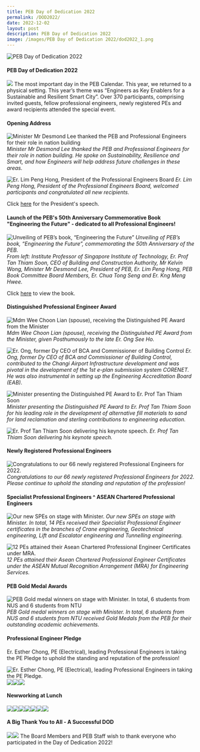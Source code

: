 ```yaml
---
title: PEB Day of Dedication 2022
permalink: /DOD2022/
date: 2022-12-02
layout: post
description: PEB Day of Dedication 2022
image: /images/PEB Day of Dedication 2022/dod2022_1.png
---
```




![PEB Day of Dedication 2022](/images/PEB%20Day%20of%20Dedication%202022/dod2022_1.png)

#### PEB Day of Dedication 2022

![](/images/PEB%20Day%20of%20Dedication%202022/dod2022_2.jpg)
The most important day in the PEB Calendar. This year, we returned to a physical setting. This year’s theme was “Engineers as Key Enablers for a Sustainable and Resilient Smart City”. Over 370 participants, comprising invited guests, fellow professional engineers, newly registered PEs and award recipients attended the special event.

#### Opening Address
![Minister Mr Desmond Lee thanked the PEB and Professional Engineers for their role in nation building](/images/PEB%20Day%20of%20Dedication%202022/dod2022_3.jpg)
*Minister Mr Desmond Lee thanked the PEB and Professional Engineers for their role in nation building. He spoke on Sustainability, Resilience and Smart, and how Engineers will help address future challenges in these areas.*

![Er. Lim Peng Hong, President of the Professional Engineers Board](/images/PEB%20Day%20of%20Dedication%202022/dod2022_4.jpg)
*Er. Lim Peng Hong, President of the Professional Engineers Board, welcomed participants and congratulated all new recipients.*

Click [here](https://www.peb.gov.sg/Downloads/PEBPresidentSpeech_DOD2022.pdf)
 for the President's speech.
 
#### Launch of the PEB's 50th Anniversary Commemorative Book "Engineering the Future" - dedicated to all Professional Engineers!
![Unveiling of PEB’s book, “Engineering the Future”](/images/PEB%20Day%20of%20Dedication%202022/dod2022_5.jpg)
*Unveiling of PEB’s book, “Engineering the Future”, commemorating the 50th Anniversary of the PEB.  
From left: Institute Professor of Singapore Institute of Technology, Er. Prof Tan Thiam Soon, CEO of Building and Construction Authority, Mr Kelvin Wong, Minister Mr Desmond Lee, President of PEB, Er. Lim Peng Hong, PEB Book Committee Board Members, Er. Chua Tong Seng and Er. Kng Meng Hwee.*

Click [here](https://www.peb.gov.sg/Downloads/PEB50thAnniversaryBook.pdf) to view the book.

#### Distinguished Professional Engineer Award
![Mdm Wee Choon Lian (spouse), receiving the Distinguished PE Award from the Minister](/images/PEB%20Day%20of%20Dedication%202022/dod2022_6.png)
*Mdm Wee Choon Lian (spouse), receiving the Distinguished PE Award from the Minister, given Posthumously to the late Er. Ong See Ho.*

![Er. Ong, former Dy CEO of BCA and Commissioner of Building Control](/images/PEB%20Day%20of%20Dedication%202022/dod2022_7.jpg)
*Er. Ong, former Dy CEO of BCA and Commissioner of Building Control, contributed to the Changi Airport Infrastructure development and was pivotal in the development of the 1st e-plan submission system CORENET. He was also instrumental in setting up the Engineering Accreditation Board (EAB).*

![Minister presenting the Distinguished PE Award to Er. Prof Tan Thiam Soon](/images/PEB%20Day%20of%20Dedication%202022/dod2022_8.jpg)
*Minister presenting the Distinguished PE Award to Er. Prof Tan Thiam Soon for his leading role in the development of alternative fill materials to sand for land reclamation and sterling contributions to engineering education.*

![Er. Prof Tan Thiam Soon delivering his keynote speech.](/images/PEB%20Day%20of%20Dedication%202022/dod2022_9.jpg)
*Er. Prof Tan Thiam Soon delivering his keynote speech.*

#### Newly Registered Professional Engineers
![Congratulations to our 66 newly registered Professional Engineers for 2022.](/images/PEB%20Day%20of%20Dedication%202022/dod2022_27.jpg)
*Congratulations to our 66 newly registered Professional Engineers for 2022. Please continue to uphold the standing and reputation of the profession!*

#### Specialist Professional Engineers ^ ASEAN Chartered Professional Engineers
![Our new SPEs on stage with Minister.](/images/PEB%20Day%20of%20Dedication%202022/dod2022_11.jpg)
*Our new SPEs on stage with Minister. In total, 14 PEs received their Specialist Professional Engineer certificates in the branches of Crane engineering, Geotechnical engineering, Lift and Escalator engineering and Tunnelling engineering.*

![12 PEs attained their Asean Chartered Professional Engineer Certificates under MRA.](/images/PEB%20Day%20of%20Dedication%202022/dod2022_12.jpg)
*12 PEs attained their Asean Chartered Professional Engineer Certificates under the ASEAN Mutual Recognition Arrangement (MRA) for Engineering Services.*

#### PEB Gold Medal Awards
![PEB Gold medal winners on stage with Minister. In total, 6 students from NUS and 6 students from NTU](/images/PEB%20Day%20of%20Dedication%202022/dod2022_13.png)
*PEB Gold medal winners on stage with Minister. In total, 6 students from NUS and 6 students from NTU received Gold Medals from the PEB for their outstanding academic achievements.*

#### Professional Engineer Pledge

Er. Esther Chong, PE (Electrical), leading Professional Engineers in taking the PE Pledge to uphold the standing and reputation of the profession!

![Er. Esther Chong, PE (Electrical), leading Professional Engineers in taking the PE Pledge.](/images/PEB%20Day%20of%20Dedication%202022/dod2022_14.jpg)
![](/images/PEB%20Day%20of%20Dedication%202022/dod2022_15.jpg)![](/images/PEB%20Day%20of%20Dedication%202022/dod2022_16.jpg)![](/images/PEB%20Day%20of%20Dedication%202022/dod2022_17.jpg)

#### Newworking at Lunch
![](/images/PEB%20Day%20of%20Dedication%202022/dod2022_18.jpg)![](/images/PEB%20Day%20of%20Dedication%202022/dod2022_19.jpg)![](/images/PEB%20Day%20of%20Dedication%202022/dod2022_20.jpg)![](/images/PEB%20Day%20of%20Dedication%202022/dod2022_21.jpg)![](/images/PEB%20Day%20of%20Dedication%202022/dod2022_22.jpg)![](/images/PEB%20Day%20of%20Dedication%202022/dod2022_23.jpg)![](/images/PEB%20Day%20of%20Dedication%202022/dod2022_24.jpg)

#### A Big Thank You to All - A Successful DOD
![](/images/PEB%20Day%20of%20Dedication%202022/dod2022_25.jpg)![](/images/PEB%20Day%20of%20Dedication%202022/dod2022_26.jpg)
The Board Members and PEB Staff wish to thank everyone who participated in the Day of Dedication 2022!